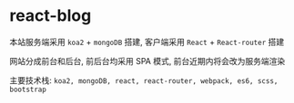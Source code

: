 # react-blog

本站服务端采用 `koa2` + `mongoDB` 搭建, 客户端采用 `React` + `React-router` 搭建

网站分成前台和后台, 前后台均采用 SPA 模式, 前台近期内将会改为服务端渲染

主要技术栈: `koa2, mongoDB, react, react-router, webpack, es6, scss, bootstrap`
